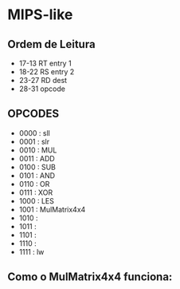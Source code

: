 # MIPS-like

## Ordem de Leitura
 - 17-13 RT entry 1
 - 18-22 RS entry 2
 - 23-27 RD dest 
 - 28-31 opcode

## OPCODES

  - 0000 : sll
  - 0001 : slr
  - 0010 : MUL
  - 0011 : ADD
  - 0100 : SUB
  - 0101 : AND
  - 0110 : OR
  - 0111 : XOR
  - 1000 : LES
  - 1001 : MulMatrix4x4 
  - 1010 :
  - 1011 :
  - 1101 :
  - 1110 :
  - 1111 : lw

## Como o MulMatrix4x4 funciona:
 
